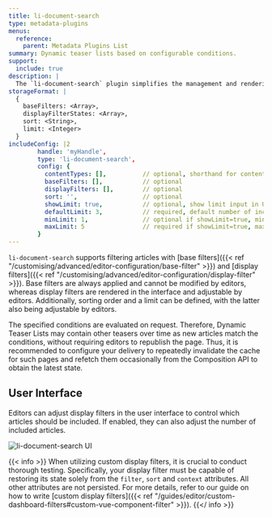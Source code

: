 ```yaml
---
title: li-document-search
type: metadata-plugins
menus:
  reference:
    parent: Metadata Plugins List
summary: Dynamic teaser lists based on configurable conditions.
support:
  include: true
description: |
  The `li-document-search` plugin simplifies the management and rendering of article teaser lists within pages based on configurable conditions, providing an efficient solution for semi-automatic page management. This approach reduces the need for custom code compared to other solutions within Livingdocs. Additionally, it supports deduplication across all components in a page, ensuring each teaser is displayed at most once.
storageFormat: |
  {
    baseFilters: <Array>,
    displayFilterStates: <Array>,
    sort: <String>,
    limit: <Integer>
  }
includeConfig: |2
        handle: 'myHandle',
        type: 'li-document-search',
        config: {
          contentTypes: [],          // optional, shorthand for contentType base filter
          baseFilters: [],           // optional
          displayFilters: [],        // optional
          sort: '',                  // optional
          showLimit: true,           // optional, show limit input in UI
          defaultLimit: 3,           // required, default number of included documents
          minLimit: 1,               // optional if showLimit=true, minimum configurable limit in UI
          maxLimit: 5                // required if showLimit=true, maximum configurable limit in UI
        }
---
```


`li-document-search` supports filtering articles with [base filters]({{< ref "/customising/advanced/editor-configuration/base-filter" >}}) and [display filters]({{< ref "/customising/advanced/editor-configuration/display-filter" >}}). Base filters are always applied and cannot be modified by editors, whereas display filters are rendered in the interface and adjustable by editors. Additionally, sorting order and a limit can be defined, with the latter also being adjustable by editors.

The specified conditions are evaluated on request. Therefore, Dynamic Teaser Lists may contain other teasers over time as new articles match the conditions, without requiring editors to republish the page. Thus, it is recommended to configure your delivery to repeatedly invalidate the cache for such pages and refetch them occasionally from the Composition API to obtain the latest state.

## User Interface

Editors can adjust display filters in the user interface to control which articles should be included. If enabled, they can also adjust the number of included articles.

![li-document-search UI](/reference/document/metadata/li-document-search-example.png)

{{< info >}}
When utilizing custom display filters, it is crucial to conduct thorough testing. Specifically, your display filter must be capable of restoring its state solely from the `filter`, `sort` and `context` attributes. All other attributes are not persisted. For more details, refer to our guide on how to write [custom display filters]({{< ref "/guides/editor/custom-dashboard-filters#custom-vue-component-filter" >}}).
{{</ info >}}
